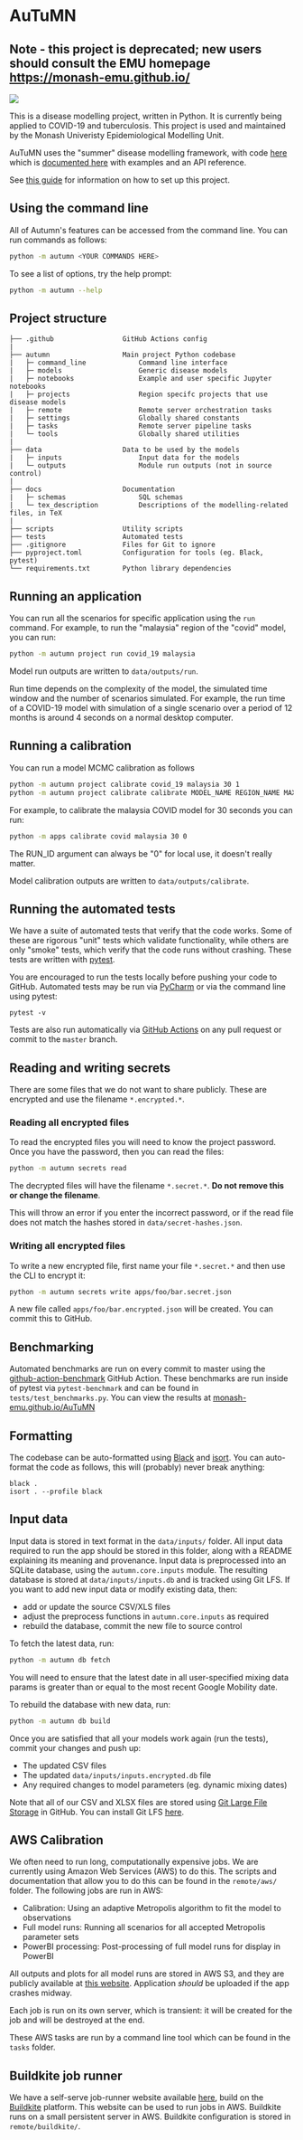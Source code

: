 # AuTuMN

## Note - this project is deprecated; new users should consult the EMU homepage https://monash-emu.github.io/

![](https://github.com/monash-emu/AuTuMN/workflows/Continuous%20Integration/badge.svg)

This is a disease modelling project, written in Python.
It is currently being applied to COVID-19 and tuberculosis. This project is used and maintained by the Monash Univeristy Epidemiological Modelling Unit.

AuTuMN uses the "summer" disease modelling framework, with code [here](https://github.com/monash-emu/summer) which is [documented here](http://summerepi.com/) with examples and an API reference.

See [this guide](./docs/setup.md) for information on how to set up this project.

## Using the command line

All of Autumn's features can be accessed from the command line. You can run commands as follows:

```bash
python -m autumn <YOUR COMMANDS HERE>
```

To see a list of options, try the help prompt:

```bash
python -m autumn --help
```

## Project structure

```
├── .github                 GitHub Actions config
|
├── autumn                  Main project Python codebase
|   ├─ command_line             Command line interface
|   ├─ models                   Generic disease models
|   ├─ notebooks                Example and user specific Jupyter notebooks
|   ├─ projects                 Region specifc projects that use disease models
|   ├─ remote                   Remote server orchestration tasks
|   ├─ settings                 Globally shared constants
|   ├─ tasks                    Remote server pipeline tasks
|   └─ tools                    Globally shared utilities
|
├── data                    Data to be used by the models
|   ├─ inputs                   Input data for the models
|   └─ outputs                  Module run outputs (not in source control)
|
├── docs                    Documentation
|   ├─ schemas                  SQL schemas                   
|   └─ tex_description          Descriptions of the modelling-related files, in TeX
|       
├── scripts                 Utility scripts
├── tests                   Automated tests
├── .gitignore              Files for Git to ignore
├── pyproject.toml          Configuration for tools (eg. Black, pytest)
└── requirements.txt        Python library dependencies
```

## Running an application

You can run all the scenarios for specific application using the `run` command. For example, to run the "malaysia" region of the "covid" model, you can run:

```bash
python -m autumn project run covid_19 malaysia
```

Model run outputs are written to `data/outputs/run`.

Run time depends on the complexity of the model, the simulated time window and the number of scenarios simulated.
For example, the run time of a COVID-19 model with simulation of a single scenario over a period of 12 months is around 4 seconds on a normal desktop computer.

## Running a calibration

You can run a model MCMC calibration as follows

```bash
python -m autumn project calibrate covid_19 malaysia 30 1
python -m autumn project calibrate calibrate MODEL_NAME REGION_NAME MAX_SECONDS RUN_ID
```

For example, to calibrate the malaysia COVID model for 30 seconds you can run:

```bash
python -m apps calibrate covid malaysia 30 0
```

The RUN_ID argument can always be "0" for local use, it doesn't really matter.

Model calibration outputs are written to `data/outputs/calibrate`.

## Running the automated tests

We have a suite of automated tests that verify that the code works. Some of these are rigorous "unit" tests which validate functionality, while others are only "smoke" tests, which verify that the code runs without crashing. These tests are written with [pytest](https://docs.pytest.org/en/stable/).

You are encouraged to run the tests locally before pushing your code to GitHub. Automated tests may be run via [PyCharm](https://www.jetbrains.com/help/pycharm/pytest.html) or via the command line using pytest:

```
pytest -v
```

Tests are also run automatically via [GitHub Actions](https://github.com/monash-emu/AuTuMN/actions) on any pull request or commit to the `master` branch.

## Reading and writing secrets

There are some files that we do not want to share publicly. These are encrypted and use the filename `*.encrypted.*`.

### Reading all encrypted files

To read the encrypted files you will need to know the project password.
Once you have the password, then you can read the files:

```bash
python -m autumn secrets read
```

The decrypted files will have the filename `*.secret.*`. **Do not remove this or change the filename**.

This will throw an error if you enter the incorrect password, or if the read file does not match the hashes stored in `data/secret-hashes.json`.

### Writing all encrypted files

To write a new encrypted file, first name your file `*.secret.*` and then use the CLI to encrypt it:

```bash
python -m autumn secrets write apps/foo/bar.secret.json
```

A new file called `apps/foo/bar.encrypted.json` will be created. You can commit this to GitHub.

## Benchmarking

Automated benchmarks are run on every commit to master using the [github-action-benchmark](https://github.com/rhysd/github-action-benchmark) GitHub Action. These benchmarks are run inside of pytest via `pytest-benchmark` and can be found in `tests/test_benchmarks.py`. You can view the results at [monash-emu.github.io/AuTuMN](http://monash-emu.github.io/AuTuMN/)

## Formatting

The codebase can be auto-formatted using [Black](https://github.com/psf/black) and [isort](https://pycqa.github.io/isort/).
You can auto-format the code as follows, this will (probably) never break anything:

```
black .
isort . --profile black
```

## Input data

Input data is stored in text format in the `data/inputs/` folder. All input data required to run the app should be stored in this folder, along with a README explaining its meaning and provenance. Input data is preprocessed into an SQLite database, using the `autumn.core.inputs` module. The resulting database is stored at `data/inputs/inputs.db` and is tracked using Git LFS. If you want to add new input data or modify existing data, then:

- add or update the source CSV/XLS files
- adjust the preprocess functions in `autumn.core.inputs` as required
- rebuild the database, commit the new file to source control

To fetch the latest data, run:

```bash
python -m autumn db fetch
```

You will need to ensure that the latest date in all user-specified mixing data params is greater than or equal to the most recent Google Mobility date.

To rebuild the database with new data, run:

```bash
python -m autumn db build
```

Once you are satisfied that all your models work again (run the tests), commit your changes and push up:

- The updated CSV files
- The updated `data/inputs/inputs.encrypted.db` file
- Any required changes to model parameters (eg. dynamic mixing dates)

Note that all of our CSV and XLSX files are stored using [Git Large File Storage](https://docs.github.com/en/github/managing-large-files/versioning-large-files) in GitHub. You can install Git LFS [here](https://git-lfs.github.com/).

## AWS Calibration

We often need to run long, computationally expensive jobs. We are currently using Amazon Web Services (AWS) to do this. The scripts and documentation that allow you to do this can be found in the `remote/aws/` folder. The following jobs are run in AWS:

- Calibration: Using an adaptive Metropolis algorithm to fit the model to observations
- Full model runs: Running all scenarios for all accepted Metropolis parameter sets
- PowerBI processing: Post-processing of full model runs for display in PowerBI

All outputs and plots for all model runs are stored in AWS S3, and they are publicly available at [this website](http://www.autumn-data.com). Application _should_ be uploaded if the app crashes midway.

Each job is run on its own server, which is transient: it will be created for the job and will be destroyed at the end.

These AWS tasks are run by a command line tool which can be found in the `tasks` folder.

## Buildkite job runner

We have a self-serve job-runner website available [here](https://buildkite.com/autumn), build on the [Buildkite](https://buildkite.com/home) platform. This website can be used to run jobs in AWS. Buildkite runs on a small persistent server in AWS. Buildkite configuration is stored in `remote/buildkite/`.
